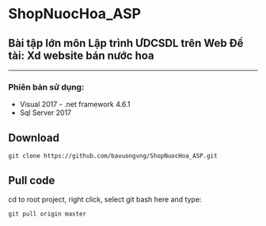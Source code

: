 # ShopNuocHoa_ASP

## Bài tập lớn môn Lập trình ƯDCSDL trên Web Đề tài: Xd website bán nước hoa
---
### Phiên bản sử dụng:
+ Visual 2017 - .net framework 4.6.1
+ Sql Server 2017

## Download
```
git clone https://github.com/bavuongvng/ShopNuocHoa_ASP.git
```

## Pull code
  cd to root project, right click, select git bash here and type:
```
git pull origin master
```
